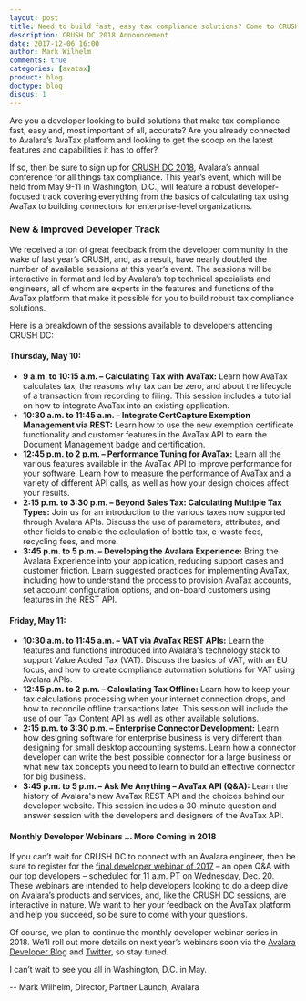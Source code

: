 ```yaml
---
layout: post
title: Need to build fast, easy tax compliance solutions? Come to CRUSH DC 2018 and find out how!
description: CRUSH DC 2018 Announcement
date: 2017-12-06 16:00
author: Mark Wilhelm
comments: true
categories: [avatax]
product: blog
doctype: blog
disqus: 1
---
```


Are you a developer looking to build solutions that make tax compliance fast, easy and, most important of all, accurate? Are you already connected to Avalara’s AvaTax platform and looking to get the scoop on the latest features and capabilities it has to offer?

If so, then be sure to sign up for [CRUSH DC 2018](http://www.avalaracrush.com/), Avalara’s annual conference for all things tax compliance. This year’s event, which will be held from May 9-11 in Washington, D.C., will feature a robust developer-focused track covering everything from the basics of calculating tax using AvaTax to building connectors for enterprise-level organizations.

<h3>New & Improved Developer Track</h3>

We received a ton of great feedback from the developer community in the wake of last year’s CRUSH, and, as a result, have nearly doubled the number of available sessions at this year’s event. The sessions will be interactive in format and led by Avalara’s top technical specialists and engineers, all of whom are experts in the features and functions of the AvaTax platform that make it possible for you to build robust tax compliance solutions.

Here is a breakdown of the sessions available to developers attending CRUSH DC:

<h4>Thursday, May 10:</h4>

<ul class="normal">
	<li><strong>9 a.m. to 10:15 a.m. – Calculating Tax with AvaTax:</strong> Learn how AvaTax calculates tax, the reasons why tax can be zero, and about the lifecycle of a transaction from recording to filing. This session includes a tutorial on how to integrate AvaTax into an existing application.
</li>
	<li><strong>10:30 a.m. to 11:45 a.m. – Integrate CertCapture Exemption Management via REST:</strong> Learn how to use the new exemption certificate functionality and customer features in the AvaTax API to earn the Document Management badge and certification.</li>
	<li><strong>12:45 p.m. to 2 p.m. – Performance Tuning for AvaTax:</strong> Learn all the various features available in the AvaTax API to improve performance for your software. Learn how to measure the performance of AvaTax and a variety of different API calls, as well as how your design choices affect your results.</li>
	<li><strong>2:15 p.m. to 3:30 p.m. – Beyond Sales Tax: Calculating Multiple Tax Types:</strong> Join us for an introduction to the various taxes now supported through Avalara APIs. Discuss the use of parameters, attributes, and other fields to enable the calculation of bottle tax, e-waste fees, recycling fees, and more.</li>
	<li><strong>3:45 p.m. to 5 p.m. – Developing the Avalara Experience:</strong> Bring the Avalara Experience into your application, reducing support cases and customer friction. Learn suggested practices for implementing AvaTax, including how to understand the process to provision AvaTax accounts, set account configuration options, and on-board customers using features in the REST API.</li>
</ul>

<h4>Friday, May 11:</h4>

<ul class="normal">
  <li><strong>10:30 a.m. to 11:45 a.m. – VAT via AvaTax REST APIs:</strong> Learn the features and functions introduced into Avalara's technology stack to support Value Added Tax (VAT). Discuss the basics of VAT, with an EU focus, and how to create compliance automation solutions for VAT using Avalara APIs.
  </li>
  <li><strong>12:45 p.m. to 2 p.m. – Calculating Tax Offline:</strong> Learn how to keep your tax calculations processing when your internet connection drops, and how to reconcile offline transactions later. This session will include the use of our Tax Content API as well as other available solutions.
  </li>
  <li><strong>2:15 p.m. to 3:30 p.m. – Enterprise Connector Development:</strong> Learn how designing software for enterprise business is very different than designing for small desktop accounting systems. Learn how a connector developer can write the best possible connector for a large business or what new tax concepts you need to learn to build an effective connector for big business.
  </li>
  <li><strong>3:45 p.m. to 5 p.m. – Ask Me Anything – AvaTax API (Q&A):</strong> Learn the history of Avalara's new AvaTax REST API and the choices behind our developer website. This session includes a 30-minute question and answer session with the developers and designers of the AvaTax API.
  </li>
</ul>

<h4>Monthly Developer Webinars … More Coming in 2018</h4>

If you can’t wait for CRUSH DC to connect with an Avalara engineer, then be sure to register for the [final developer webinar of 2017](https://register.gotowebinar.com/register/2719809517923376642?elqTrackId=1e1e4653e9834d2cb78e0271c91cb947&elqaid=2376&elqat=2) – an open Q&A with our top developers – scheduled for 11 a.m. PT on Wednesday, Dec. 20. These webinars are intended to help developers looking to do a deep dive on Avalara’s products and services, and, like the CRUSH DC sessions, are interactive in nature. We want to her your feedback on the AvaTax platform and help you succeed, so be sure to come with your questions.

Of course, we plan to continue the monthly developer webinar series in 2018. We’ll roll out more details on next year’s webinars soon via the [Avalara Developer Blog](/blog) and [Twitter](https://twitter.com/avadev), so stay tuned.

I can’t wait to see you all in Washington, D.C. in May.

-- Mark Wilhelm, Director, Partner Launch, Avalara
